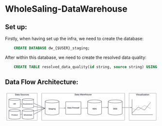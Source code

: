 # WholeSaling-DataWarehouse

## Set up:

Firstly, when having set up the infra, we need to create the database:
```SQL
    CREATE DATABASE dw_{$USER}_staging;
```

After within this database, we need to create the resolved data quality:
```SQL
    CREATE TABLE resolved_data_quality(id string, source string) USING delta;
```

## Data Flow Architecture:
![Data Flow Architecture](./data-flow-architecture.png)